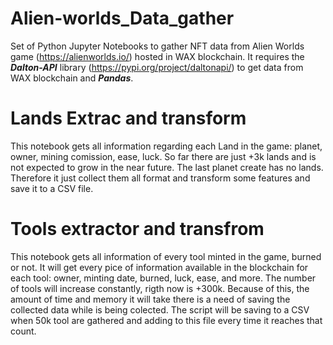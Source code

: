 # Alien-worlds_Data_gather
Set of Python Jupyter Notebooks to gather NFT data from Alien Worlds game (https://alienworlds.io/) hosted in WAX blockchain.
It requires the ***Dalton-API*** library (https://pypi.org/project/daltonapi/) to get data from WAX blockchain and ***Pandas***.

# Lands Extrac and transform
This notebook gets all information regarding each Land in the game: planet, owner, mining comission, ease, luck.
So far there are just +3k lands and is not expected to grow in the near future. The last planet create has no lands. Therefore it just collect them all format and transform some features and save it to a CSV file.

# Tools extractor and transfrom
This notebook gets all information of every tool minted in the game, burned or not. It will get every pice of information available in the blockchain for each tool: owner, minting date, burned, luck, ease, and more.
The number of tools will increase constantly, rigth now is +300k. Because of this, the amount of time and memory it will take there is a need of saving the collected data while is being colected. The script will be saving to a CSV when 50k tool are gathered and adding to this file every time it reaches that count.

